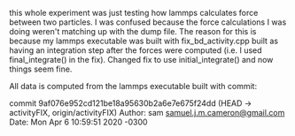 this whole experiment was just testing how lammps calculates force
between two particles. I was confused because the force
calculations I was doing weren't matching up with the dump file.
The reason for this is because my lammps executable was built
with fix_bd_activity.cpp built as having an integration step
after the forces were computed (i.e. I used final_integrate()
in the fix). Changed fix to use initial_integrate() and now
things seem fine.

All data is computed from the lammps executable built with commit:

commit 9af076e952cd121be18a95630b2a6e7e675f24dd
(HEAD -> activityFIX, origin/activityFIX)
Author: sam <samuel.j.m.cameron@gmail.com>
Date:   Mon Apr 6 10:59:51 2020 -0300

